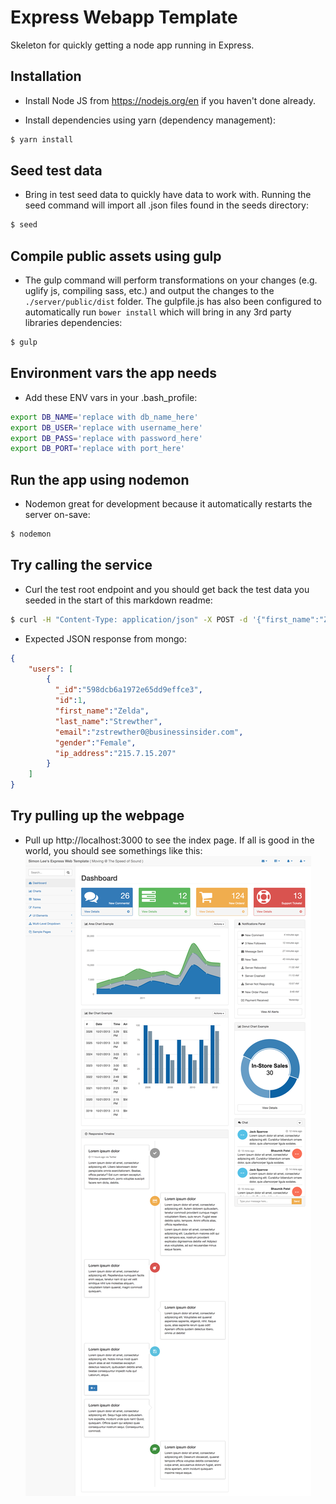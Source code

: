 # Express Webapp Template

Skeleton for quickly getting a node app running in Express.

## Installation
  * Install Node JS from https://nodejs.org/en if you haven't done already.
  
  * Install dependencies using yarn (dependency management):

  ```bash
  $ yarn install
  ```

## Seed test data
  * Bring in test seed data to quickly have data to work with. Running the seed command will import all .json files found in the seeds directory:

  ```bash
  $ seed
  ```

## Compile public assets using gulp

  * The gulp command will perform transformations on your changes (e.g. uglify js, compiling sass, etc.) and output the changes to the `./server/public/dist` folder. The gulpfile.js has also been configured to automatically run `bower install` which will bring in any 3rd party libraries dependencies:

   ```bash
   $ gulp
   ```



## Environment vars the app needs

  * Add these ENV vars in your .bash_profile:
  
  ```bash
  export DB_NAME='replace with db_name_here'
  export DB_USER='replace with username_here'
  export DB_PASS='replace with password_here'
  export DB_PORT='replace with port_here'
  ```

## Run the app using nodemon

  * Nodemon great for development because it automatically restarts the server on-save:

  ```bash
  $ nodemon
  ```

## Try calling the service

  * Curl the test root endpoint and you should get back the test data you seeded in the start of this markdown readme:

  ```bash
  $ curl -H "Content-Type: application/json" -X POST -d '{"first_name":"Zelda"}' http://localhost:3000/users
  ```

  * Expected JSON response from mongo:
  
  ```json
  {
      "users": [
          {
            "_id":"598dcb6a1972e65dd9effce3",
            "id":1,
            "first_name":"Zelda",
            "last_name":"Strewther",
            "email":"zstrewther0@businessinsider.com",
            "gender":"Female",
            "ip_address":"215.7.15.207"
          }
      ]
  }
  ```
  
## Try pulling up the webpage
  
  * Pull up http://localhost:3000 to see the index page. If all is good in the world, you should see somethings like this:
  ![alt text](server/public/src/images/example-dashboard.png "Example Dashboard Image")

  